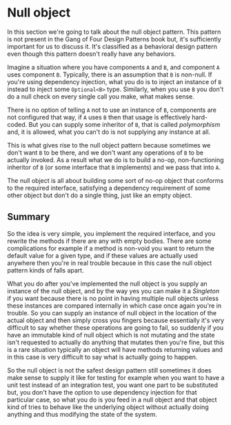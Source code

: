 # Null object

In this section we're going to talk about the null object pattern. This pattern is not present in the Gang of Four Design Patterns book but, it's sufficiently important for us to discuss it. It's classified as a behavioral design pattern even though this pattern doesn't really have any behaviors.

Imagine a situation where you have components `A` and `B`, and component `A` uses component `B`. Typically, there is an assumption that `B` is non-null. If you're using dependency injection, what you do is to inject an instance of `B` instead to inject some `Optional<B>` type. Similarly, when you use `B` you don't do a null check on every single call you make, what makes sense.

There is no option of telling `A` not to use an instance of `B`, components are not configured that way, if `A` uses `B` then that usage is effectively hard-coded. But you can supply some inheritor of `B`, that is called _polymorphism_ and, it is allowed, what you can't do is not supplying any instance at all.

This is what gives rise to the null object pattern because sometimes we don't want `B` to be there, and we don't want any operations of `B` to be actually invoked. As a result what we do is to build a no-op, non-functioning inheritor of `B` (or some interface that `B` implements) and we pass that into `A`.

The null object is all about building some sort of no-op object that conforms to the required interface, satisfying a dependency requirement of some other object but don't do a single thing, just like an empty object.

## Summary

So the idea is very simple, you implement the required interface, and you rewrite the methods if there are any with empty bodies. There are some complications for example if a method is non-void you want to return the default value for a given type, and if these values are actually used anywhere then you're in real trouble because in this case the null object pattern kinds of falls apart.

What you do after you've implemented the null object is you supply an instance of the null object, and by the way yes you can make it a _Singleton_ if you want because there is no point in having multiple null objects unless these instances are compared internally in which case once again you're in trouble. So you can supply an instance of null object in the location of the actual object and then simply cross you fingers because essentially it's very difficult to say whether these operations are going to fail, so suddenly if you have an immutable kind of null object which is not mutating and the state isn't requested to actually do anything that mutates then you're fine, but this is a rare situation typically an object will have methods returning values and in this case is very difficult to say what is actually going to happen.

So the null object is not the safest design pattern still sometimes it does make sense to supply it like for testing for example when you want to have a unit test instead of an integration test, you want one part to be substituted but, you don't have the option to use dependency injection for that particular case, so what you do is you feed in a null object and that object kind of tries to behave like the underlying object without actually doing anything and thus modifying the state of the system.
